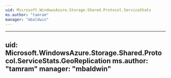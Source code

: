 ```yaml
---
uid: Microsoft.WindowsAzure.Storage.Shared.Protocol.ServiceStats
ms.author: "tamram"
manager: "mbaldwin"
---
```


---
uid: Microsoft.WindowsAzure.Storage.Shared.Protocol.ServiceStats.GeoReplication
ms.author: "tamram"
manager: "mbaldwin"
---
